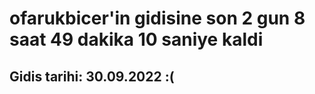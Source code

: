 # ofarukbicer'in gidisine son 2 gun 8 saat 49 dakika 10 saniye kaldi

## Gidis tarihi: 30.09.2022 :(
